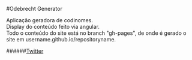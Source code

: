 #Odebrecht Generator

Aplicação geradora de codinomes.  
Display do conteúdo feito via angular.  
Todo o conteúdo do site está no branch "gh-pages", de onde é gerado o site em username.github.io/repositoryname.

######[Twitter](https://twitter.com/chicoknebel)
